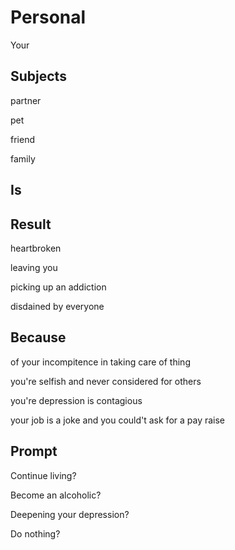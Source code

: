 # Personal

Your



## Subjects 

partner

pet

friend

family



## Is



## Result

heartbroken

leaving you

picking up an addiction

disdained by everyone



## Because

of your incompitence in taking care of thing

you're selfish and never considered for others

you're depression is contagious 

your job is a joke and you could't ask for a pay raise



## Prompt

Continue living?

Become an alcoholic?

Deepening your depression?

Do nothing?